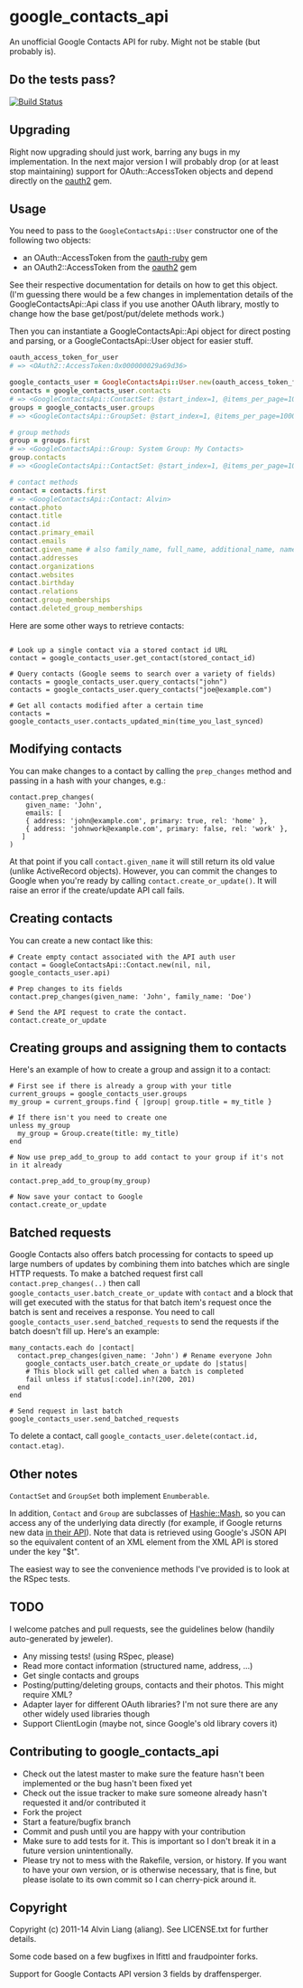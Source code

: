 # google_contacts_api

An unofficial Google Contacts API for ruby. Might not be stable (but probably is).

## Do the tests pass?

[![Build Status](https://travis-ci.org/aliang/google_contacts_api.png)](https://travis-ci.org/aliang/google_contacts_api)

## Upgrading

Right now upgrading should just work, barring any bugs in my implementation. In the next major version I will probably drop (or at least stop maintaining) support for OAuth::AccessToken objects and depend directly on the [oauth2](https://github.com/intridea/oauth2) gem.

## Usage

You need to pass to the `GoogleContactsApi::User` constructor one of the following two objects:

* an OAuth::AccessToken from the [oauth-ruby](https://github.com/oauth/oauth-ruby) gem
* an OAuth2::AccessToken from the [oauth2](https://github.com/intridea/oauth2) gem

See their respective documentation for details on how to get this object. (I'm guessing there would be a few changes in implementation details of the GoogleContactsApi::Api class if you use another OAuth library, mostly to change how the base get/post/put/delete methods work.)

Then you can instantiate a GoogleContactsApi::Api object for direct posting and parsing, or a
GoogleContactsApi::User object for easier stuff.

```ruby
oauth_access_token_for_user
# => <OAuth2::AccessToken:0x000000029a69d36>

google_contacts_user = GoogleContactsApi::User.new(oauth_access_token_for_user)
contacts = google_contacts_user.contacts
# => <GoogleContactsApi::ContactSet: @start_index=1, @items_per_page=100000, @total_results=638>
groups = google_contacts_user.groups
# => <GoogleContactsApi::GroupSet: @start_index=1, @items_per_page=100000, @total_results=8>

# group methods
group = groups.first
# => <GoogleContactsApi::Group: System Group: My Contacts>
group.contacts
# => <GoogleContactsApi::ContactSet: @start_index=1, @items_per_page=100000, @total_results=20>

# contact methods
contact = contacts.first
# => <GoogleContactsApi::Contact: Alvin>
contact.photo
contact.title
contact.id
contact.primary_email
contact.emails
contact.given_name # also family_name, full_name, additional_name, name_prefix, name_suffix
contact.addresses
contact.organizations
contact.websites
contact.birthday
contact.relations
contact.group_memberships
contact.deleted_group_memberships
```

Here are some other ways to retrieve contacts:
```

# Look up a single contact via a stored contact id URL
contact = google_contacts_user.get_contact(stored_contact_id)

# Query contacts (Google seems to search over a variety of fields)
contacts = google_contacts_user.query_contacts("john")
contacts = google_contacts_user.query_contacts("joe@example.com")

# Get all contacts modified after a certain time
contacts = google_contacts_user.contacts_updated_min(time_you_last_synced)

```

## Modifying contacts

You can make changes to a contact by calling the `prep_changes` method and passing in a hash with your changes, e.g.:

```
contact.prep_changes(
	given_name: 'John',
	emails: [
  	{ address: 'john@example.com', primary: true, rel: 'home' },
    { address: 'johnwork@example.com', primary: false, rel: 'work' },
   ]
)
```

At that point if you call `contact.given_name` it will still return its old value (unlike ActiveRecord objects). However, you can commit the changes to Google when you're ready by calling `contact.create_or_update()`. It will raise an error if the create/update API call fails.

## Creating contacts

You can create a new contact like this:

```
# Create empty contact associated with the API auth user
contact = GoogleContactsApi::Contact.new(nil, nil, google_contacts_user.api)

# Prep changes to its fields
contact.prep_changes(given_name: 'John', family_name: 'Doe')

# Send the API request to crate the contact.
contact.create_or_update
```

## Creating groups and assigning them to contacts

Here's an example of how to create a group and assign it to a contact:

```
# First see if there is already a group with your title
current_groups = google_contacts_user.groups
my_group = current_groups.find { |group| group.title = my_title }

# If there isn't you need to create one
unless my_group
  my_group = Group.create(title: my_title)
end

# Now use prep_add_to_group to add contact to your group if it's not in it already

contact.prep_add_to_group(my_group)

# Now save your contact to Google
contact.create_or_update
```

## Batched requests

Google Contacts also offers batch processing for contacts to speed up large numbers of updates by combining them into batches which are single HTTP requests. To make a batched request first call `contact.prep_changes(..)` then call `google_contacts_user.batch_create_or_update` with `contact` and a block that will get executed with the status for that batch item's request once the batch is sent and receives a response. You need to call `google_contacts_user.send_batched_requests` to send the requests if the batch doesn't fill up. Here's an example:

```
many_contacts.each do |contact|
  contact.prep_changes(given_name: 'John') # Rename everyone John
	google_contacts_user.batch_create_or_update do |status|
    # This block will get called when a batch is completed
    fail unless if status[:code].in?(200, 201)
  end
end

# Send request in last batch
google_contacts_user.send_batched_requests
```

To delete a contact, call `google_contacts_user.delete(contact.id, contact.etag)`.


## Other notes

`ContactSet` and `GroupSet` both implement `Enumberable`.

In addition, `Contact` and `Group` are subclasses of [Hashie::Mash](https://github.com/intridea/hashie), so you can access any of the underlying data directly (for example, if Google returns new data [in their API](https://developers.google.com/google-apps/contacts/v3/)). Note that data is retrieved using Google's JSON API so the equivalent content of an XML element from the XML API is stored under the key "$t".

The easiest way to see the convenience methods I've provided is to look at the RSpec tests.

## TODO

I welcome patches and pull requests, see the guidelines below (handily auto-generated
by jeweler).

* Any missing tests! (using RSpec, please)
* Read more contact information (structured name, address, ...)
* Get single contacts and groups
* Posting/putting/deleting groups, contacts and their photos. This might require XML?
* Adapter layer for different OAuth libraries? I'm not sure there are any other widely used libraries though
* Support ClientLogin (maybe not, since Google's old library covers it)

## Contributing to google_contacts_api
 
* Check out the latest master to make sure the feature hasn't been implemented or the bug hasn't been fixed yet
* Check out the issue tracker to make sure someone already hasn't requested it and/or contributed it
* Fork the project
* Start a feature/bugfix branch
* Commit and push until you are happy with your contribution
* Make sure to add tests for it. This is important so I don't break it in a future version unintentionally.
* Please try not to mess with the Rakefile, version, or history. If you want to have your own version, or is otherwise necessary, that is fine, but please isolate to its own commit so I can cherry-pick around it.

## Copyright

Copyright (c) 2011-14 Alvin Liang (aliang). See LICENSE.txt for further details.

Some code based on a few bugfixes in lfittl and fraudpointer forks.

Support for Google Contacts API version 3 fields by draffensperger.